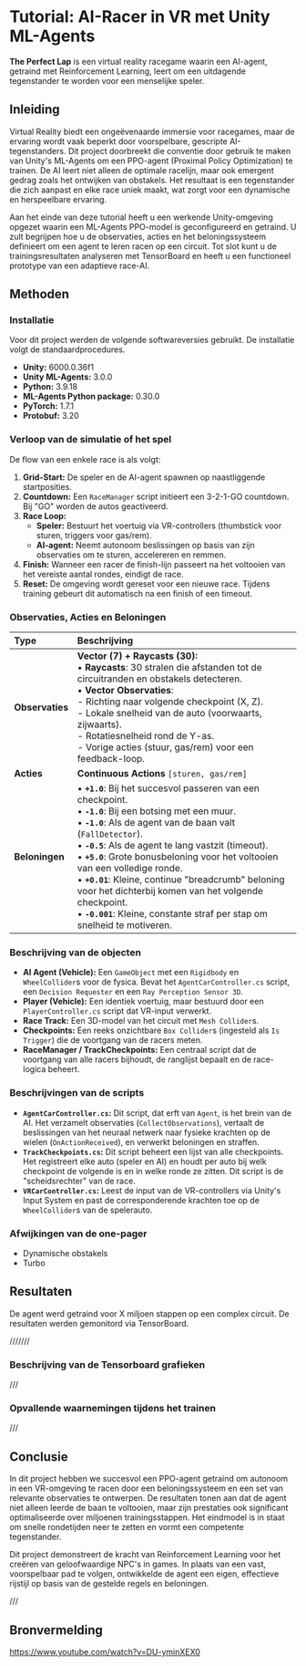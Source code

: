 # Tutorial: AI-Racer in VR met Unity ML-Agents

**The Perfect Lap** is een virtual reality racegame waarin een AI-agent, getraind met Reinforcement Learning, leert om een uitdagende tegenstander te worden voor een menselijke speler.

## Inleiding












Virtual Reality biedt een ongeëvenaarde immersie voor racegames, maar de ervaring wordt vaak beperkt door voorspelbare, gescripte AI-tegenstanders. 
Dit project doorbreekt die conventie door gebruik te maken van Unity's ML-Agents om een PPO-agent (Proximal Policy Optimization) te trainen. 
De AI leert niet alleen de optimale racelijn, 
maar ook emergent gedrag zoals het ontwijken van obstakels. Het resultaat is een tegenstander 
die zich aanpast en elke race uniek maakt, wat zorgt voor een dynamische en herspeelbare ervaring.











Aan het einde van deze tutorial heeft u een werkende Unity-omgeving opgezet waarin een ML-Agents PPO-model is geconfigureerd en getraind. 
U zult begrijpen hoe u de observaties, acties en het beloningssysteem definieert om een agent te leren racen op een circuit. Tot slot kunt u de trainingsresultaten analyseren met TensorBoard en 
heeft u een functioneel prototype van een adaptieve race-AI.

## Methoden

### Installatie

Voor dit project werden de volgende softwareversies gebruikt. De installatie volgt de standaardprocedures.

*   **Unity:** 6000.0.36f1
*   **Unity ML-Agents:** 3.0.0
*   **Python:** 3.9.18
*   **ML-Agents Python package:** 0.30.0
*   **PyTorch:** 1.7.1
*   **Protobuf:** 3.20

### Verloop van de simulatie of het spel

De flow van een enkele race is als volgt:

1.  **Grid-Start:** De speler en de AI-agent spawnen op naastliggende startposities.
2.  **Countdown:** Een `RaceManager` script initieert een 3-2-1-GO countdown. Bij "GO" worden de autos geactiveerd.
3.  **Race Loop:**
    *   **Speler:** Bestuurt het voertuig via VR-controllers (thumbstick voor sturen, triggers voor gas/rem).
    *   **AI-agent:** Neemt autonoom beslissingen op basis van zijn observaties om te sturen, accelereren en remmen.
4.  **Finish:** Wanneer een racer de finish-lijn passeert na het voltooien van het vereiste aantal rondes, eindigt de race.
5.  **Reset:** De omgeving wordt gereset voor een nieuwe race. Tijdens training gebeurt dit automatisch na een finish of een timeout.

### Observaties, Acties en Beloningen

| Type          | Beschrijving                                                                                                                                                                                                                                                                                                        |
| :------------ | :------------------------------------------------------------------------------------------------------------------------------------------------------------------------------------------------------------------------------------------------------------------------------------------------------------------ |
| **Observaties** | **Vector (7) + Raycasts (30):**<br> • **Raycasts**: 30 stralen die afstanden tot de circuitranden en obstakels detecteren.<br> • **Vector Observaties**: <br>    - Richting naar volgende checkpoint (X, Z).<br>    - Lokale snelheid van de auto (voorwaarts, zijwaarts).<br>    - Rotatiesnelheid rond de Y-as.<br>    - Vorige acties (stuur, gas/rem) voor een feedback-loop. |
| **Acties**      | **Continuous Actions** `[sturen, gas/rem]`                                                                                                                          |
| **Beloningen**  | • **`+1.0`**: Bij het succesvol passeren van een checkpoint.<br>• **`-1.0`**: Bij een botsing met een muur.<br>• **`-1.0`**: Als de agent van de baan valt (`FallDetector`).<br>• **`-0.5`**: Als de agent te lang vastzit (timeout).<br>• **`+5.0`**: Grote bonusbeloning voor het voltooien van een volledige ronde.<br>• **`+0.01`**: Kleine, continue "breadcrumb" beloning voor het dichterbij komen van het volgende checkpoint.<br>• **`-0.001`**: Kleine, constante straf per stap om snelheid te motiveren. |

### Beschrijving van de objecten

*   **AI Agent (Vehicle):** Een `GameObject` met een `Rigidbody` en `WheelCollider`s voor de fysica. Bevat het `AgentCarController.cs` script, een `Decision Requester` en een `Ray Perception Sensor 3D`.
*   **Player (Vehicle):** Een identiek voertuig, maar bestuurd door een `PlayerController.cs` script dat VR-input verwerkt.
*   **Race Track:** Een 3D-model van het circuit met `Mesh Collider`s.
*   **Checkpoints:** Een reeks onzichtbare `Box Collider`s (ingesteld als `Is Trigger`) die de voortgang van de racers meten.
*   **RaceManager / TrackCheckpoints:** Een centraal script dat de voortgang van alle racers bijhoudt, de ranglijst bepaalt en de race-logica beheert.

### Beschrijvingen van de scripts

*   **`AgentCarController.cs`:** Dit script, dat erft van `Agent`, is het brein van de AI. Het verzamelt observaties (`CollectObservations`), vertaalt de beslissingen van het neuraal netwerk naar fysieke krachten op de wielen (`OnActionReceived`), en verwerkt beloningen en straffen.
*   **`TrackCheckpoints.cs`:** Dit script beheert een lijst van alle checkpoints. Het registreert elke auto (speler en AI) en houdt per auto bij welk checkpoint de volgende is en in welke ronde ze zitten. Dit script is de "scheidsrechter" van de race.
*   **`VRCarController.cs`:** Leest de input van de VR-controllers via Unity's Input System en past de corresponderende krachten toe op de `WheelCollider`s van de spelerauto.

### Afwijkingen van de one-pager

* Dynamische obstakels
* Turbo

## Resultaten

De agent werd getraind voor X miljoen stappen op een complex circuit. De resultaten werden gemonitord via TensorBoard.


///////


### Beschrijving van de Tensorboard grafieken

///

### Opvallende waarnemingen tijdens het trainen

///

## Conclusie

In dit project hebben we succesvol een PPO-agent getraind om autonoom in een VR-omgeving te racen door een beloningssysteem en een set van relevante observaties te ontwerpen. De resultaten tonen aan dat de agent niet alleen leerde de baan te voltooien, maar zijn prestaties ook significant optimaliseerde over miljoenen trainingsstappen. Het eindmodel is in staat om snelle rondetijden neer te zetten en vormt een competente tegenstander.

Dit project demonstreert de kracht van Reinforcement Learning voor het creëren van geloofwaardige NPC's in games. In plaats van een vast, voorspelbaar pad te volgen, ontwikkelde de agent een eigen, effectieve rijstijl op basis van de gestelde regels en beloningen. 

///

## Bronvermelding

https://www.youtube.com/watch?v=DU-yminXEX0 
